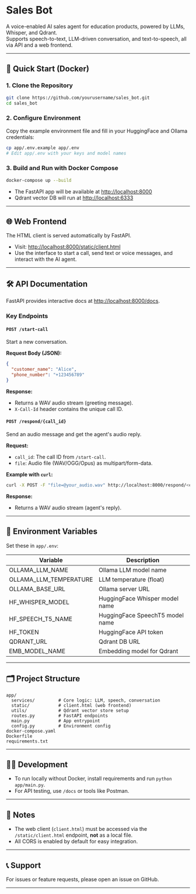# Sales Bot

A voice-enabled AI sales agent for education products, powered by LLMs, Whisper, and Qdrant.  
Supports speech-to-text, LLM-driven conversation, and text-to-speech, all via API and a web frontend.

---

## 🚀 Quick Start (Docker)

### 1. Clone the Repository

```bash
git clone https://github.com/yourusername/sales_bot.git
cd sales_bot
```

### 2. Configure Environment

Copy the example environment file and fill in your HuggingFace and Ollama credentials:

```bash
cp app/.env.example app/.env
# Edit app/.env with your keys and model names
```

### 3. Build and Run with Docker Compose

```bash
docker-compose up --build
```

- The FastAPI app will be available at [http://localhost:8000](http://localhost:8000)
- Qdrant vector DB will run at [http://localhost:6333](http://localhost:6333)

---

## 🌐 Web Frontend

The HTML client is served automatically by FastAPI.

- Visit: [http://localhost:8000/static/client.html](http://localhost:8000/static/client.html)
- Use the interface to start a call, send text or voice messages, and interact with the AI agent.

---

## 🛠️ API Documentation

FastAPI provides interactive docs at [http://localhost:8000/docs](http://localhost:8000/docs).

### Key Endpoints

#### `POST /start-call`

Start a new conversation.

**Request Body (JSON):**
```json
{
  "customer_name": "Alice",
  "phone_number": "+123456789"
}
```

**Response:**
- Returns a WAV audio stream (greeting message).
- `X-Call-Id` header contains the unique call ID.

#### `POST /respond/{call_id}`

Send an audio message and get the agent's audio reply.

**Request:**
- `call_id`: The call ID from `/start-call`.
- `file`: Audio file (WAV/OGG/Opus) as multipart/form-data.

**Example with `curl`:**
```bash
curl -X POST -F "file=@your_audio.wav" http://localhost:8000/respond/<call_id> --output reply.wav
```

**Response:**
- Returns a WAV audio stream (agent's reply).

---

## 📝 Environment Variables

Set these in `app/.env`:

| Variable              | Description                                 |
|-----------------------|---------------------------------------------|
| OLLAMA_LLM_NAME       | Ollama LLM model name                       |
| OLLAMA_LLM_TEMPERATURE| LLM temperature (float)                     |
| OLLAMA_BASE_URL       | Ollama server URL                           |
| HF_WHISPER_MODEL      | HuggingFace Whisper model name              |
| HF_SPEECH_T5_NAME     | HuggingFace SpeechT5 model name             |
| HF_TOKEN              | HuggingFace API token                       |
| QDRANT_URL            | Qdrant DB URL                               |
| EMB_MODEL_NAME        | Embedding model for Qdrant                  |

---

## 🗂️ Project Structure

```
app/
  services/         # Core logic: LLM, speech, conversation
  static/           # client.html (web frontend)
  utils/            # Qdrant vector store setup
  routes.py         # FastAPI endpoints
  main.py           # App entrypoint
  config.py         # Environment config
docker-compose.yaml
Dockerfile
requirements.txt
```

---

## 🧑‍💻 Development

- To run locally without Docker, install requirements and run `python app/main.py`.
- For API testing, use `/docs` or tools like Postman.

---

## 📝 Notes

- The web client (`client.html`) must be accessed via the `/static/client.html` endpoint, **not** as a local file.
- All CORS is enabled by default for easy integration.

---

## 📞 Support

For issues or feature requests, please open an issue on GitHub.

---